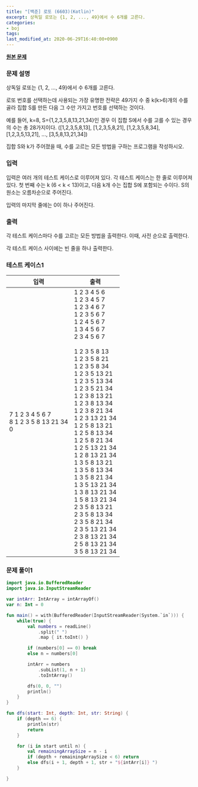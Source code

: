 ```yaml
---
title: "[백준] 로또 (6603)(Kotlin)"
excerpt: 상독일 로또는 {1, 2, ..., 49}에서 수 6개를 고른다.
categories:
- boj
tags:
last_modified_at: 2020-06-29T16:40:00+0900
---
```


**[원본 문제](https://www.acmicpc.net/problem/6603)**

### 문제 설명

상독일 로또는 {1, 2, ..., 49}에서 수 6개를 고른다.

로또 번호를 선택하는데 사용되는 가장 유명한 전략은 49가지 수 중 k(k>6)개의 수를 골라 집합 S를 만든 다음 그 수만 가지고 번호를 선택하는 것이다.

예를 들어, k=8, S={1,2,3,5,8,13,21,34}인 경우 이 집합 S에서 수를 고를 수 있는 경우의 수는 총 28가지이다. ([1,2,3,5,8,13], [1,2,3,5,8,21], [1,2,3,5,8,34], [1,2,3,5,13,21], ..., [3,5,8,13,21,34])

집합 S와 k가 주어졌을 때, 수를 고르는 모든 방법을 구하는 프로그램을 작성하시오.

### 입력

입력은 여러 개의 테스트 케이스로 이루어져 있다. 각 테스트 케이스는 한 줄로 이루어져 있다. 첫 번째 수는 k (6 < k < 13)이고, 다음 k개 수는 집합 S에 포함되는 수이다. S의 원소는 오름차순으로 주어진다.

입력의 마지막 줄에는 0이 하나 주어진다.

### 출력

각 테스트 케이스마다 수를 고르는 모든 방법을 출력한다. 이때, 사전 순으로 출력한다.

각 테스트 케이스 사이에는 빈 줄을 하나 출력한다.

### 테스트 케이스1

|입력|출력|
|-----|-----|
|7 1 2 3 4 5 6 7<br>8 1 2 3 5 8 13 21 34<br>0|1 2 3 4 5 6<br>1 2 3 4 5 7<br>1 2 3 4 6 7<br>1 2 3 5 6 7<br>1 2 4 5 6 7<br>1 3 4 5 6 7<br>2 3 4 5 6 7<br><br>1 2 3 5 8 13<br>1 2 3 5 8 21<br>1 2 3 5 8 34<br>1 2 3 5 13 21<br>1 2 3 5 13 34<br>1 2 3 5 21 34<br>1 2 3 8 13 21<br>1 2 3 8 13 34<br>1 2 3 8 21 34<br>1 2 3 13 21 34<br>1 2 5 8 13 21<br>1 2 5 8 13 34<br>1 2 5 8 21 34<br>1 2 5 13 21 34<br>1 2 8 13 21 34<br>1 3 5 8 13 21<br>1 3 5 8 13 34<br>1 3 5 8 21 34<br>1 3 5 13 21 34<br>1 3 8 13 21 34<br>1 5 8 13 21 34<br>2 3 5 8 13 21<br>2 3 5 8 13 34<br>2 3 5 8 21 34<br>2 3 5 13 21 34<br>2 3 8 13 21 34<br>2 5 8 13 21 34<br>3 5 8 13 21 34|

### 문제 풀이1

```kotlin
import java.io.BufferedReader
import java.io.InputStreamReader

var intArr: IntArray = intArrayOf()
var n: Int = 0

fun main() = with(BufferedReader(InputStreamReader(System.`in`))) {
    while(true) {
        val numbers = readLine()
            .split(" ")
            .map { it.toInt() }

        if (numbers[0] == 0) break
        else n = numbers[0]

        intArr = numbers
            .subList(1, n + 1)
            .toIntArray()

        dfs(0, 0, "")
        println()
    }
}

fun dfs(start: Int, depth: Int, str: String) {
    if (depth == 6) {
        println(str)
        return
    }

    for (i in start until n) {
        val remainingArraySize = n - i
        if (depth + remainingArraySize < 6) return
        else dfs(i + 1, depth + 1, str + "${intArr[i]} ")
    }

}
```
